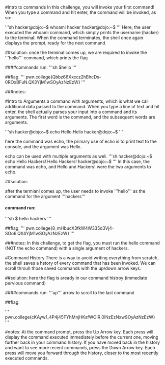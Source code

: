 #Intro to commands
In this challenge, you will invoke your first command! When you type a command and hit enter, the command will be invoked, as so:

'''sh
hacker@dojo:~$ whoami
hacker
hacker@dojo:~$
'''
Here, the user executed the whoami command, which simply prints the username (hacker) to the terminal. When the command terminates, the shell once again displays the prompt, ready for the next command.

##solution:
once the terminal comes up, we are required to invoke the '''hello''' command, which prints the flag

####commands run:
'''sh
$hello
'''

##flag:
'''
pwn.college{Qbbz66Xxccz2hBhcDs-0ROxBFuN.QX3YjM1wSOyAzNzEzW}
'''

###notes:


#Intro to Arguments
a command with arguments, which is what we call additional data passed to the command. When you type a line of text and hit enter, the shell actually parses your input into a command and its arguments. The first word is the command, and the subsequent words are arguments.

'''sh
hacker@dojo:~$ echo Hello
Hello
hacker@dojo:~$
'''

here the command was echo, the primary use of echo is to print text to the console, and the argument was Hello.

echo can be used with multiple arguments as well.
'''sh
hacker@dojo:~$ echo Hello Hackers!
Hello Hackers!
hacker@dojo:~$
'''
In this case, the command was echo, and Hello and Hackers! were the two arguments to echo. 

##solution:

after the termianl comes up, the user needs to invoke '''hello''' as the command for the argument '''hackers'''

#### command run:
'''sh
$ hello hackers
'''

##flag:
'''
pwn.college{8_mHbucX3fkW4W335d3Vj4-SOo6.QX4YjM1wSOyAzNzEzW}
'''

###notes:
In this challenge, to get the flag, you must run the hello command (NOT the echo command) with a single argument of hackers.

#Command History
There is a way to avoid writing everything from scratch, the shell saves a hstory of every command that has been invoked. 
We can scroll throuh those saved commands with the up/down arrow keys.

##solution:
here the flag is aready in our command histroy (immediate pervious command)

####commands run:
'''up''' arrow to scroll to the last command

##flag:

'''
pwn.college{cKAyw1_4P4j45FYhMnjHKsfWOiR.0lNzEzNxwSOyAzNzEzW}
'''

#notes:
At the command prompt, press the Up Arrow key. Each press will display the command executed immediately before the current one, moving further back in your command history.
If you have moved back in the history and want to see more recent commands, press the Down Arrow key. Each press will move you forward through the history, closer to the most recently executed commands.
